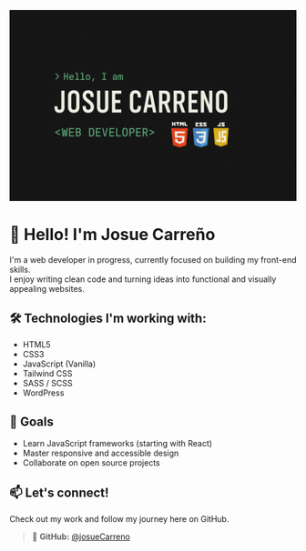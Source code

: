 ![Banner](./banner.png)

# 👋 Hello! I'm Josue Carreño

I'm a web developer in progress, currently focused on building my front-end skills.  
I enjoy writing clean code and turning ideas into functional and visually appealing websites.

## 🛠️ Technologies I'm working with:
- HTML5
- CSS3
- JavaScript (Vanilla)
- Tailwind CSS
- SASS / SCSS
- WordPress

## 🚀 Goals
- Learn JavaScript frameworks (starting with React)
- Master responsive and accessible design
- Collaborate on open source projects

## 📫 Let's connect!
Check out my work and follow my journey here on GitHub.

> 🔗 **GitHub:** [@josueCarreno](https://github.com/josueCarreno)
